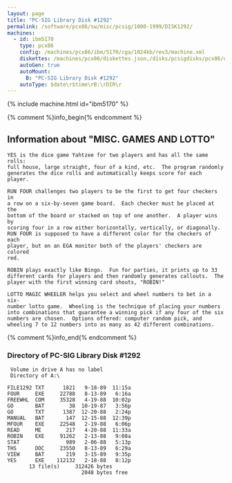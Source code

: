 ```yaml
---
layout: page
title: "PC-SIG Library Disk #1292"
permalink: /software/pcx86/sw/misc/pcsig/1000-1999/DISK1292/
machines:
  - id: ibm5170
    type: pcx86
    config: /machines/pcx86/ibm/5170/cga/1024kb/rev3/machine.xml
    diskettes: /machines/pcx86/diskettes.json,/disks/pcsigdisks/pcx86/diskettes.json
    autoGen: true
    autoMount:
      B: "PC-SIG Library Disk #1292"
    autoType: $date\r$time\rB:\rDIR\r
---
```


{% include machine.html id="ibm5170" %}

{% comment %}info_begin{% endcomment %}

## Information about "MISC. GAMES AND LOTTO"

    YES is the dice game Yahtzee for two players and has all the same rolls:
    full house, large straight, four of a kind, etc.  The program randomly
    generates the dice rolls and automatically keeps score for each player.
    
    RUN FOUR challenges two players to be the first to get four checkers in
    a row on a six-by-seven game board.  Each checker must be placed at the
    bottom of the board or stacked on top of one another.  A player wins by
    scoring four in a row either horizontally, vertically, or diagonally.
    RUN FOUR is supposed to have a different color for the checkers of each
    player, but on an EGA monitor both of the players' checkers are colored
    red.
    
    ROBIN plays exactly like Bingo.  Fun for parties, it prints up to 33
    different cards for players and then randomly generates callouts.  The
    player with the first winning card shouts, "ROBIN!"
    
    LOTTO MAGIC WHEELER helps you select and wheel numbers to bet in a six-
    number lotto game.  Wheeling is the technique of placing your numbers
    into combinations that guarantee a winning pick if any four of the six
    numbers are chosen.  Options offered: computer random pick, and
    wheeling 7 to 12 numbers into as many as 42 different combinations.
{% comment %}info_end{% endcomment %}


### Directory of PC-SIG Library Disk #1292

     Volume in drive A has no label
     Directory of A:\

    FILE1292 TXT      1821   9-18-89  11:15a
    FOUR     EXE     22788   8-13-89   6:16a
    FREEWHL  COM     35328   4-19-88  10:02p
    GO       BAT        38  10-19-87   3:56p
    GO       TXT      1387  12-20-88   2:24p
    MANUAL   BAT       147  12-15-88  12:39p
    MFOUR    EXE     22548   2-19-88   6:06p
    READ     ME        217   4-20-88  11:33a
    ROBIN    EXE     91262   2-13-88   9:08a
    STAT               989   2-06-88   5:13p
    THS      DOC     23550   8-13-89   6:29a
    VIEW     BAT       219   3-15-89   9:35p
    YES      EXE    112132   2-18-88   8:12p
           13 file(s)     312426 bytes
                            2048 bytes free
